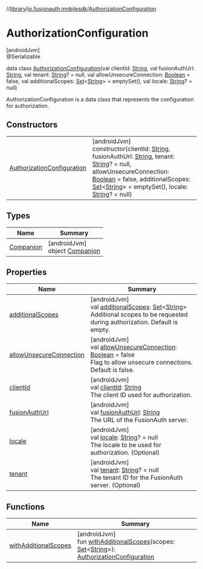 //[library](../../../index.md)/[io.fusionauth.mobilesdk](../index.md)/[AuthorizationConfiguration](index.md)

# AuthorizationConfiguration

[androidJvm]\
@Serializable

data class [AuthorizationConfiguration](index.md)(val clientId: [String](https://kotlinlang.org/api/latest/jvm/stdlib/kotlin/-string/index.html), val fusionAuthUrl: [String](https://kotlinlang.org/api/latest/jvm/stdlib/kotlin/-string/index.html), val tenant: [String](https://kotlinlang.org/api/latest/jvm/stdlib/kotlin/-string/index.html)? = null, val allowUnsecureConnection: [Boolean](https://kotlinlang.org/api/latest/jvm/stdlib/kotlin/-boolean/index.html) = false, val additionalScopes: [Set](https://kotlinlang.org/api/latest/jvm/stdlib/kotlin.collections/-set/index.html)&lt;[String](https://kotlinlang.org/api/latest/jvm/stdlib/kotlin/-string/index.html)&gt; = emptySet(), val locale: [String](https://kotlinlang.org/api/latest/jvm/stdlib/kotlin/-string/index.html)? = null)

AuthorizationConfiguration is a data class that represents the configuration for authorization.

## Constructors

| | |
|---|---|
| [AuthorizationConfiguration](-authorization-configuration.md) | [androidJvm]<br>constructor(clientId: [String](https://kotlinlang.org/api/latest/jvm/stdlib/kotlin/-string/index.html), fusionAuthUrl: [String](https://kotlinlang.org/api/latest/jvm/stdlib/kotlin/-string/index.html), tenant: [String](https://kotlinlang.org/api/latest/jvm/stdlib/kotlin/-string/index.html)? = null, allowUnsecureConnection: [Boolean](https://kotlinlang.org/api/latest/jvm/stdlib/kotlin/-boolean/index.html) = false, additionalScopes: [Set](https://kotlinlang.org/api/latest/jvm/stdlib/kotlin.collections/-set/index.html)&lt;[String](https://kotlinlang.org/api/latest/jvm/stdlib/kotlin/-string/index.html)&gt; = emptySet(), locale: [String](https://kotlinlang.org/api/latest/jvm/stdlib/kotlin/-string/index.html)? = null) |

## Types

| Name | Summary |
|---|---|
| [Companion](-companion/index.md) | [androidJvm]<br>object [Companion](-companion/index.md) |

## Properties

| Name | Summary |
|---|---|
| [additionalScopes](additional-scopes.md) | [androidJvm]<br>val [additionalScopes](additional-scopes.md): [Set](https://kotlinlang.org/api/latest/jvm/stdlib/kotlin.collections/-set/index.html)&lt;[String](https://kotlinlang.org/api/latest/jvm/stdlib/kotlin/-string/index.html)&gt;<br>Additional scopes to be requested during authorization. Default is empty. |
| [allowUnsecureConnection](allow-unsecure-connection.md) | [androidJvm]<br>val [allowUnsecureConnection](allow-unsecure-connection.md): [Boolean](https://kotlinlang.org/api/latest/jvm/stdlib/kotlin/-boolean/index.html) = false<br>Flag to allow unsecure connections. Default is false. |
| [clientId](client-id.md) | [androidJvm]<br>val [clientId](client-id.md): [String](https://kotlinlang.org/api/latest/jvm/stdlib/kotlin/-string/index.html)<br>The client ID used for authorization. |
| [fusionAuthUrl](fusion-auth-url.md) | [androidJvm]<br>val [fusionAuthUrl](fusion-auth-url.md): [String](https://kotlinlang.org/api/latest/jvm/stdlib/kotlin/-string/index.html)<br>The URL of the FusionAuth server. |
| [locale](locale.md) | [androidJvm]<br>val [locale](locale.md): [String](https://kotlinlang.org/api/latest/jvm/stdlib/kotlin/-string/index.html)? = null<br>The locale to be used for authorization. (Optional) |
| [tenant](tenant.md) | [androidJvm]<br>val [tenant](tenant.md): [String](https://kotlinlang.org/api/latest/jvm/stdlib/kotlin/-string/index.html)? = null<br>The tenant ID for the FusionAuth server. (Optional) |

## Functions

| Name | Summary |
|---|---|
| [withAdditionalScopes](with-additional-scopes.md) | [androidJvm]<br>fun [withAdditionalScopes](with-additional-scopes.md)(scopes: [Set](https://kotlinlang.org/api/latest/jvm/stdlib/kotlin.collections/-set/index.html)&lt;[String](https://kotlinlang.org/api/latest/jvm/stdlib/kotlin/-string/index.html)&gt;): [AuthorizationConfiguration](index.md) |
